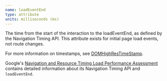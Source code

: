 ```yaml
---
name: loadEventEnd
type: attribute
units: milliseconds (ms)
---
```


The time from the start of the interaction to the loadEventEnd, as defined by the Navigation Timing API. This attribute exists for initial page load events, not route changes.

For more information on timestamps, see [DOMHighResTimeStamp](https://developer.mozilla.org/en-US/docs/Web/API/DOMHighResTimeStamp).

Google's [Navigation and Resource Timing Load Performance Assessment](https://developers.google.com/web/fundamentals/performance/navigation-and-resource-timing) contains detailed information about its Navigation Timing API and `loadEventEnd`.